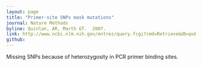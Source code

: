 ```yaml
---
layout: page
title: "Primer-site SNPs mask mutations"
journal: Nature Methods
byline: Quinlan, AR, Marth GT.  2007.
link: http://www.ncbi.nlm.nih.gov/entrez/query.fcgi?cmd=Retrieve&db=pubmed&dopt=Abstract&list_uids=17327845
github: 
---
```


Missing SNPs because of heterozygosity in PCR primer binding sites.